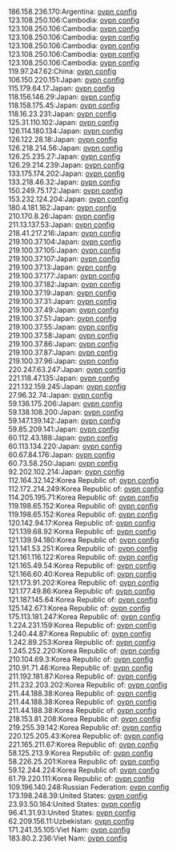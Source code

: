 186.158.236.170:Argentina: [ovpn config](vpn/186_158_236_170.ovpn)  
123.108.250.106:Cambodia: [ovpn config](vpn/123_108_250_106.ovpn)  
123.108.250.106:Cambodia: [ovpn config](vpn/123_108_250_106.ovpn)  
123.108.250.106:Cambodia: [ovpn config](vpn/123_108_250_106.ovpn)  
123.108.250.106:Cambodia: [ovpn config](vpn/123_108_250_106.ovpn)  
123.108.250.106:Cambodia: [ovpn config](vpn/123_108_250_106.ovpn)  
123.108.250.106:Cambodia: [ovpn config](vpn/123_108_250_106.ovpn)  
119.97.247.62:China: [ovpn config](vpn/119_97_247_62.ovpn)  
106.150.220.151:Japan: [ovpn config](vpn/106_150_220_151.ovpn)  
115.179.64.17:Japan: [ovpn config](vpn/115_179_64_17.ovpn)  
118.156.146.29:Japan: [ovpn config](vpn/118_156_146_29.ovpn)  
118.158.175.45:Japan: [ovpn config](vpn/118_158_175_45.ovpn)  
118.16.23.231:Japan: [ovpn config](vpn/118_16_23_231.ovpn)  
125.31.110.102:Japan: [ovpn config](vpn/125_31_110_102.ovpn)  
126.114.180.134:Japan: [ovpn config](vpn/126_114_180_134.ovpn)  
126.122.28.18:Japan: [ovpn config](vpn/126_122_28_18.ovpn)  
126.218.214.56:Japan: [ovpn config](vpn/126_218_214_56.ovpn)  
126.25.235.27:Japan: [ovpn config](vpn/126_25_235_27.ovpn)  
126.29.214.239:Japan: [ovpn config](vpn/126_29_214_239.ovpn)  
133.175.174.202:Japan: [ovpn config](vpn/133_175_174_202.ovpn)  
133.218.46.32:Japan: [ovpn config](vpn/133_218_46_32.ovpn)  
150.249.75.172:Japan: [ovpn config](vpn/150_249_75_172.ovpn)  
153.232.124.204:Japan: [ovpn config](vpn/153_232_124_204.ovpn)  
180.4.181.162:Japan: [ovpn config](vpn/180_4_181_162.ovpn)  
210.170.8.26:Japan: [ovpn config](vpn/210_170_8_26.ovpn)  
211.13.137.53:Japan: [ovpn config](vpn/211_13_137_53.ovpn)  
218.41.217.216:Japan: [ovpn config](vpn/218_41_217_216.ovpn)  
219.100.37.104:Japan: [ovpn config](vpn/219_100_37_104.ovpn)  
219.100.37.105:Japan: [ovpn config](vpn/219_100_37_105.ovpn)  
219.100.37.107:Japan: [ovpn config](vpn/219_100_37_107.ovpn)  
219.100.37.13:Japan: [ovpn config](vpn/219_100_37_13.ovpn)  
219.100.37.177:Japan: [ovpn config](vpn/219_100_37_177.ovpn)  
219.100.37.182:Japan: [ovpn config](vpn/219_100_37_182.ovpn)  
219.100.37.19:Japan: [ovpn config](vpn/219_100_37_19.ovpn)  
219.100.37.31:Japan: [ovpn config](vpn/219_100_37_31.ovpn)  
219.100.37.49:Japan: [ovpn config](vpn/219_100_37_49.ovpn)  
219.100.37.51:Japan: [ovpn config](vpn/219_100_37_51.ovpn)  
219.100.37.55:Japan: [ovpn config](vpn/219_100_37_55.ovpn)  
219.100.37.58:Japan: [ovpn config](vpn/219_100_37_58.ovpn)  
219.100.37.86:Japan: [ovpn config](vpn/219_100_37_86.ovpn)  
219.100.37.87:Japan: [ovpn config](vpn/219_100_37_87.ovpn)  
219.100.37.96:Japan: [ovpn config](vpn/219_100_37_96.ovpn)  
220.247.63.247:Japan: [ovpn config](vpn/220_247_63_247.ovpn)  
221.118.47.135:Japan: [ovpn config](vpn/221_118_47_135.ovpn)  
221.132.159.245:Japan: [ovpn config](vpn/221_132_159_245.ovpn)  
27.96.32.74:Japan: [ovpn config](vpn/27_96_32_74.ovpn)  
59.136.175.206:Japan: [ovpn config](vpn/59_136_175_206.ovpn)  
59.138.108.200:Japan: [ovpn config](vpn/59_138_108_200.ovpn)  
59.147.139.142:Japan: [ovpn config](vpn/59_147_139_142.ovpn)  
59.85.209.141:Japan: [ovpn config](vpn/59_85_209_141.ovpn)  
60.112.43.188:Japan: [ovpn config](vpn/60_112_43_188.ovpn)  
60.113.134.220:Japan: [ovpn config](vpn/60_113_134_220.ovpn)  
60.67.84.176:Japan: [ovpn config](vpn/60_67_84_176.ovpn)  
60.73.58.250:Japan: [ovpn config](vpn/60_73_58_250.ovpn)  
92.202.102.214:Japan: [ovpn config](vpn/92_202_102_214.ovpn)  
112.164.32.142:Korea Republic of: [ovpn config](vpn/112_164_32_142.ovpn)  
112.172.214.249:Korea Republic of: [ovpn config](vpn/112_172_214_249.ovpn)  
114.205.195.71:Korea Republic of: [ovpn config](vpn/114_205_195_71.ovpn)  
119.198.65.152:Korea Republic of: [ovpn config](vpn/119_198_65_152.ovpn)  
119.198.65.152:Korea Republic of: [ovpn config](vpn/119_198_65_152.ovpn)  
120.142.94.17:Korea Republic of: [ovpn config](vpn/120_142_94_17.ovpn)  
121.139.68.92:Korea Republic of: [ovpn config](vpn/121_139_68_92.ovpn)  
121.139.94.180:Korea Republic of: [ovpn config](vpn/121_139_94_180.ovpn)  
121.141.53.251:Korea Republic of: [ovpn config](vpn/121_141_53_251.ovpn)  
121.161.116.122:Korea Republic of: [ovpn config](vpn/121_161_116_122.ovpn)  
121.165.49.54:Korea Republic of: [ovpn config](vpn/121_165_49_54.ovpn)  
121.166.60.40:Korea Republic of: [ovpn config](vpn/121_166_60_40.ovpn)  
121.173.91.202:Korea Republic of: [ovpn config](vpn/121_173_91_202.ovpn)  
121.177.49.86:Korea Republic of: [ovpn config](vpn/121_177_49_86.ovpn)  
121.187.145.64:Korea Republic of: [ovpn config](vpn/121_187_145_64.ovpn)  
125.142.67.1:Korea Republic of: [ovpn config](vpn/125_142_67_1.ovpn)  
175.113.181.247:Korea Republic of: [ovpn config](vpn/175_113_181_247.ovpn)  
1.224.231.159:Korea Republic of: [ovpn config](vpn/1_224_231_159.ovpn)  
1.240.44.87:Korea Republic of: [ovpn config](vpn/1_240_44_87.ovpn)  
1.242.89.253:Korea Republic of: [ovpn config](vpn/1_242_89_253.ovpn)  
1.245.252.220:Korea Republic of: [ovpn config](vpn/1_245_252_220.ovpn)  
210.104.69.3:Korea Republic of: [ovpn config](vpn/210_104_69_3.ovpn)  
210.91.71.46:Korea Republic of: [ovpn config](vpn/210_91_71_46.ovpn)  
211.192.181.87:Korea Republic of: [ovpn config](vpn/211_192_181_87.ovpn)  
211.232.203.202:Korea Republic of: [ovpn config](vpn/211_232_203_202.ovpn)  
211.44.188.38:Korea Republic of: [ovpn config](vpn/211_44_188_38.ovpn)  
211.44.188.38:Korea Republic of: [ovpn config](vpn/211_44_188_38.ovpn)  
211.44.188.38:Korea Republic of: [ovpn config](vpn/211_44_188_38.ovpn)  
218.153.81.208:Korea Republic of: [ovpn config](vpn/218_153_81_208.ovpn)  
219.255.39.142:Korea Republic of: [ovpn config](vpn/219_255_39_142.ovpn)  
220.125.205.43:Korea Republic of: [ovpn config](vpn/220_125_205_43.ovpn)  
221.165.211.67:Korea Republic of: [ovpn config](vpn/221_165_211_67.ovpn)  
58.125.213.9:Korea Republic of: [ovpn config](vpn/58_125_213_9.ovpn)  
58.226.25.201:Korea Republic of: [ovpn config](vpn/58_226_25_201.ovpn)  
59.12.244.224:Korea Republic of: [ovpn config](vpn/59_12_244_224.ovpn)  
61.79.220.111:Korea Republic of: [ovpn config](vpn/61_79_220_111.ovpn)  
109.196.140.248:Russian Federation: [ovpn config](vpn/109_196_140_248.ovpn)  
173.198.248.39:United States: [ovpn config](vpn/173_198_248_39.ovpn)  
23.93.50.164:United States: [ovpn config](vpn/23_93_50_164.ovpn)  
96.41.31.93:United States: [ovpn config](vpn/96_41_31_93.ovpn)  
62.209.156.11:Uzbekistan: [ovpn config](vpn/62_209_156_11.ovpn)  
171.241.35.105:Viet Nam: [ovpn config](vpn/171_241_35_105.ovpn)  
183.80.2.236:Viet Nam: [ovpn config](vpn/183_80_2_236.ovpn)  
